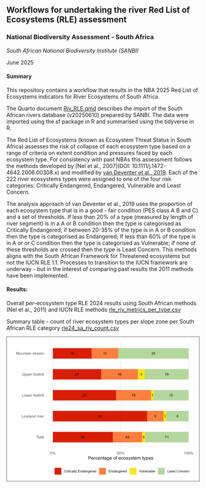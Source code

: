 ## **Workflows for undertaking the river Red List of Ecosystems (RLE) assessment**

### **National Biodiversity Assessment - South Africa**

*South African National Biodiversity Institute (SANBI)*

June 2025

#### **Summary**

This repository contains a workflow that results in the NBA 2025 Red List of Ecosystems indicators for River Ecosystems of South Africa.

The Quarto document [Riv_RLE.qmd](Riv_RLE.qmd) describes the import of the South African rivers database (v20250610) prepared by SANBI. The data were imported using the sf package in R and summarised using the tidyverse in R.

The Red List of Ecosystems (known as Ecosystem Threat Status in South Africa) assesses the risk of collapse of each ecosystem type based on a range of criteria on extent condition and pressures faced by each ecosystem type. For consistency with past NBAs this assessment follows the methods developed by [Nel et al., 2007](DOI: 10.1111/j.1472-4642.2006.00308.x) and modified by [van Deventer et al., 2019](http://hdl.handle.net/20.500.12143/5847). Each of the 222 river ecosystems types were assigned to one of the four risk categories: Critically Endangered, Endangered, Vulnerable and Least Concern.

The analysis approach of van Deventer et al., 2019 uses the proportion of each ecosystem type that is in a good - fair condition (PES class A B and C) and a set of thresholds. If less than 20% of a type (measured by length of river segment) is in a A or B condition then the type is categorised as Critically Endangered; if between 20-35% of the type is in A or B condition then the type is categorised as Endangered; If less than 60% of the type is in A or or C condition then the type is categorised as Vulnerable; if none of these thresholds are crossed then the type is Least Concern. This methods aligns with the South African Framework for Threatened ecosystems but not the IUCN RLE 1.1. Processes to transition to the IUCN framework are underway - but in the interest of comparing past results the 2011 methods have been implemented.

#### **Results:**

Overall per-ecosystem type RLE 2024 results using South African methods (Nel et al., 2011) and IUCN RLE methods [rle_riv_metrics_per_type.csv](outputs/rle_riv_metrics_per_type.csv)

Summary table - count of river ecosystem types per slope zone per South African RLE category [rle24_sa_riv_count.csv](outputs/rle24_sa_riv_count.csv)

![](outputs/rle24sa_riv_barplot_count.jpeg)
